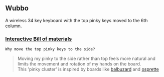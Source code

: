 ## Wubbo
A wireless 34 key keyboard with the top pinky keys moved to the 6th column.

### [Interactive Bill of materials](https://cacheworks.github.io/Wubbo/)



`Why move the top pinky keys to the side?`  
 > Moving my pinky to the side rather than top feels more natural and limits the movement and rotation of my hands on the board.  
This 'pinky cluster' is inspired by boards like [balbuzard](https://github.com/brow/balbuzard) and [osprette](https://github.com/smores56/osprette)

